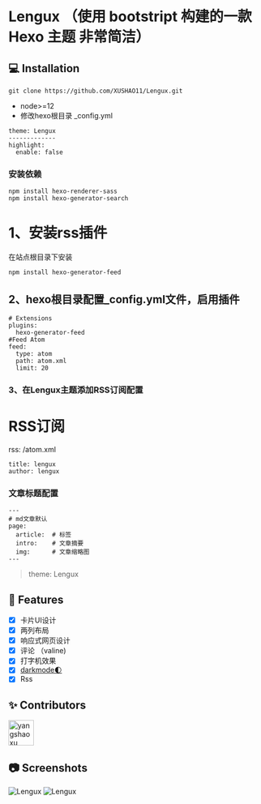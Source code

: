 # Lengux （使用<a href="https://www.bootcss.com/"></a> bootstript 构建的一款 Hexo 主题 非常简洁）

## 💻 Installation

```
git clone https://github.com/XUSHAO11/Lengux.git
```

- node>=12
- 修改hexo根目录 _config.yml

```
theme: Lengux
-------------
highlight:
  enable: false
```

### 安装依赖

```
npm install hexo-renderer-sass
npm install hexo-generator-search
```

# 1、安装rss插件

在站点根目录下安装
```
npm install hexo-generator-feed
```
## 2、hexo根目录配置_config.yml文件，启用插件
```
# Extensions
plugins:
  hexo-generator-feed
#Feed Atom
feed:
  type: atom
  path: atom.xml
  limit: 20
```
### 3、在Lengux主题添加RSS订阅配置
# RSS订阅
rss: /atom.xml

```
title: lengux
author: lengux
```
### 文章标题配置

```
---
# md文章默认
page:
  article:  # 标签
  intro:    # 文章摘要
  img:      # 文章缩略图
---
```
> theme: Lengux

## 🎉 Features
- [x] 卡片UI设计
- [x] 两列布局
- [x] 响应式网页设计
- [x] 评论 （valine)
- [x] 打字机效果
- [x] <a href="https://darkmodejs.learn.uno/">darkmode🌓</a>
- [x] Rss

## ✨ Contributors

 <a href="https://github.com/XUSHAO11"><img src="https://avatars.githubusercontent.com/u/52852249?v=4" alt="yangshaoxu" style="width: 50px;height:50px;"></a> 

## 📷 Screenshots
<img src="https://img1.imgtp.com/2023/11/08/5vuoCazn.png" alt="Lengux" />
<img src="https://img1.imgtp.com/2023/11/08/ndLTGPmD.jpeg" alt="Lengux" />
